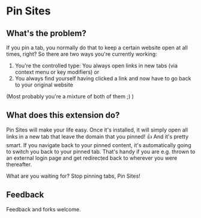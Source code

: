 Pin Sites
============

What's the problem?
-------------------

If you pin a tab, you normally do that to keep a certain website open at all times, right?
So there are two ways you're currently working:

1. You're the controlled type: You always open links in new tabs (via context menu or key modifiers) or
2. You always find yourself having clicked a link and now have to go back to your original website

(Most probably you're a mixture of both of them ;) )

What does this extension do?
----------------------------

Pin Sites will make your life easy.
Once it's installed, it will simply open all links in a new tab that leave the domain that you pinned! :+1:
And it's pretty smart. If you navigate back to your pinned content, it's automatically going to switch you back to your pinned tab.
That's handy if you are e.g. thrown to an external login page and get redirected back to wherever you were thereafter.

What are you waiting for? Stop pinning tabs, Pin Sites!

Feedback
--------

Feedback and forks welcome.
